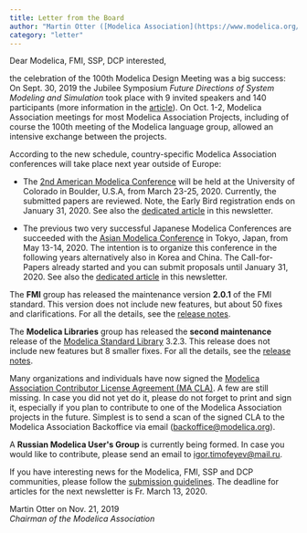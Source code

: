 ```yaml
---
title: Letter from the Board
author: "Martin Otter ([Modelica Association](https://www.modelica.org/))"
category: "letter"
---
```


Dear Modelica, FMI, SSP, DCP interested,

the celebration of the 100th Modelica Design Meeting was a big success: On Sept. 30, 2019 the Jubilee Symposium
*Future Directions of System Modeling and Simulation* took place with 9 invited speakers and 140 participants
(more information in the [article](symposium.html)). On Oct. 1-2, Modelica Association meetings for most
Modelica Association Projects, including of course the 100th meeting of the Modelica language group, allowed an
intensive exchange between the projects.

According to the new schedule, country-specific Modelica Association conferences will take place next year outside of Europe:

- The [2nd American Modelica Conference](https://www.modelica.org/events/modelica2020Americas) will be held
at the University of Colorado in Boulder, U.S.A, from March 23-25, 2020. Currently, the submitted papers are reviewed.
Note, the Early Bird registration ends on January 31, 2020. 
See also the [dedicated article](AmericanModelicaConference.html) in this newsletter.

- The previous two very successful Japanese Modelica Conferences are succeeded with the [Asian Modelica Conference](https://2020.asian.conference.modelica.org/) in Tokyo, Japan, from May 13-14, 2020.
The intention is to organize this conference in the following years alternatively also in Korea and China.
The Call-for-Papers already started and you can submit proposals until January 31, 2020. See also the
[dedicated article](Asian_Modelica_Conference.html) in this newsletter.

The **FMI** group has released the maintenance version **2.0.1** of the FMI standard. This version does not include
new features, but about 50 fixes and clarifications. For all the details, see the
[release notes](https://github.com/modelica/fmi-standard/releases).

The **Modelica Libraries** group has released the **second maintenance** release of the
[Modelica Standard Library](https://github.com/modelica/ModelicaStandardLibrary) 3.2.3.
This release does not include new features but 8 smaller fixes. For all the details, see the
[release notes](https://htmlpreview.github.io/?https://raw.githubusercontent.com/modelica/Modelica/maint/3.2.3/Modelica/Resources/Documentation/Version-3.2.3+build.3/ResolvedGitHubIssues.html).

Many organizations and individuals have now signed the
[Modelica Association Contributor License Agreement (MA CLA)](https://www.modelica.org/licenses/ModelicaAssociationCLA_1.1/at_download/file).
A few are still missing. In case you did not yet do it, please do not forget to print and sign it, especially if you plan to contribute to
one of the Modelica Association projects in the future. Simplest is to send a scan of the signed CLA to the
Modelica Association Backoffice via email (backoffice@modelica.org).

A **Russian Modelica User's Group** is currently being formed. In case you would like to 
contribute, please send an email to igor.timofeyev@mail.ru.

If you have interesting news for the Modelica, FMI, SSP and DCP communities, please 
follow the [submission guidelines](https://newsletter.modelica.org/submission-guidelines.html).
The deadline for articles for the next newsletter is Fr. March 13, 2020.

Martin Otter on Nov. 21, 2019    
*Chairman of the Modelica Association*
